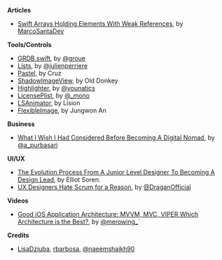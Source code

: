 
**Articles**

* [Swift Arrays Holding Elements With Weak References](https://marcosantadev.com/swift-arrays-holding-elements-weak-references/), by [MarcoSantaDev](https://twitter.com/MarcoSantaDev)


**Tools/Controls**

* [GRDB.swift](https://github.com/groue/GRDB.swift), by [@groue](https://twitter.com/groue)
* [Lists](https://github.com/jperriere/Lists), by [@julienperriere](https://twitter.com/julienperriere)
* [Pastel](https://github.com/cruisediary/Pastel), by Cruz
* [ShadowImageView](https://github.com/olddonkey/ShadowImageView), by Old Donkey
* [Highlighter](https://github.com/younatics/Highlighter), by [@younatics](http://twitter.com/younatics)
* [LicensePlist](https://github.com/mono0926/LicensePlist), by [@_mono](https://twitter.com/_mono)
* [LSAnimator](https://github.com/Lision/LSAnimator), by Lision
* [FlexibleImage](https://github.com/Kawoou/FlexibleImage), by Jungwon An

**Business**

* [What I Wish I Had Considered Before Becoming A Digital Nomad](https://www.fastcompany.com/40402577/what-i-wished-i-considered-before-becoming-a-digital-nomad), by [@a_purbasari](https://twitter.com/a_purbasari)

**UI/UX**

* [The Evolution Process From A Junior Level Designer To Becoming A Design Lead](https://uxdesign.cc/the-evolution-process-from-a-junior-level-designer-to-becoming-a-design-lead-5cde5fe1668c), by Elliot Soren.
* [UX Designers Hate Scrum for a Reason](http://kovacevic.io/ux-designers-hate-scrum-for-a-reason.html), by [@DraganOfficial](https://twitter.com/DraganOfficial)

**Videos**

* [Good iOS Application Architecture: MVVM, MVC, VIPER Which Architecture is the Best?](https://news.realm.io/news/krzysztof-zablocki-mDevCamp-ios-architecture-mvvm-mvc-viper), by [@merowing_](https://twitter.com/merowing_)`

**Credits**

* [LisaDziuba](https://github.com/LisaDziuba), [rbarbosa](https://github.com/rbarbosa), [@naeemshaikh90](https://github.com/naeemshaikh90)
